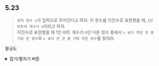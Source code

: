 ## 5.23

> `양의 정수 x`가 입력으로 주어진다고 하자. 이 정수를 이진수로 표현했을 때, `1인 비트의 개수가 n`이라고 하자.  
> 이진수로 표현했을 때 1인 비트 개수가 n인 다른 정수 중에서 `x 보다 작은 것 중 가장 큰 정수`와 `x 보다 큰 것 중 가장 작은 정수`를 찾아라.

황규도
<details> 
<summary>접기/펼치기 버튼</summary>
  
```python
  
import math
def getNext(x):
    n = x
    c0 = 0
    c1 = 0
    while n > 0 and n & 1 == 0:
        c0 += 1
        n >>= 1
        
    while n & 1 == 1:
        c1 += 1
        n >>= 1
    
    p = c0 + c1
    
    # Pivot 1로 set
    x |= (1 << p) # set Pivot 
    c1 -= 1
    
    #Pivot  기준으로 모두 reset 하고
    x &= ~((1 << p) - 1) # reset x[p:]
    
    # setBits 개수만큼 우측으로부터 set
    x |= (1 << c1) - 1
    
    print("Next : ", str(bin(x))[2:])
    return x
    

def getPrevious(x):
    n = x
    c0 = 0
    c1 = 0
    
    while n & 1 == 1:
        c1 += 1
        n >>= 1
        
    while n > 0 and n & 1 == 0:
        c0 += 1
        n >>= 1
        
    p = c0 + c1
    
    # pivot을 0으로 reset
    x &= ~(1 << p) 
    c0 -= 1
    
    # Pivot 우측을 모두 1로 set
    x |= (1 << p) - 1
    
    # c0 개수만큼 reset
    x &= ~((1 << c0)-1)
    
    print("Prev : ", str(bin(x))[2:])
    
    return x
    

def solve(x):
    print("X: ", str(bin(x))[2:])
    
    return getNext(x), getPrevious(x)
    
        

```


```python
solve(25)

solve(32)

solve(13)
```

    X:  11001
    Next :  11010
    Prev :  10110
    X:  100000
    Next :  1000000
    Prev :  10000
    X:  1101
    Next :  1110
    Prev :  1011
    



```python


</details>

